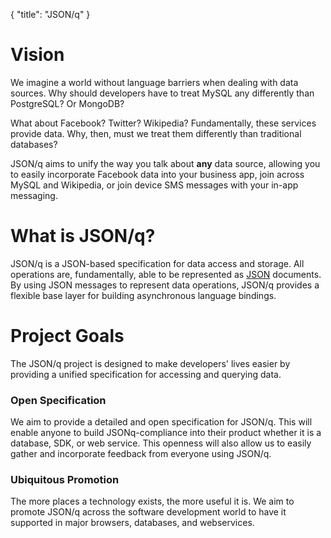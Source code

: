 {
	"title": "JSON/q"
}

# Vision

We imagine a world without language barriers when dealing with data sources. Why should developers
have to treat MySQL any differently than PostgreSQL? Or MongoDB?

What about Facebook? Twitter? Wikipedia? Fundamentally, these services provide data. Why, then, must
we treat them differently than traditional databases?

JSON/q aims to unify the way you talk about **any** data source, allowing you to easily incorporate
Facebook data into your business app, join across MySQL and Wikipedia, or join device SMS messages
with your in-app messaging.

# What is JSON/q?

JSON/q is a JSON-based specification for data access and storage. All operations are, fundamentally,
able to be represented as [JSON][] documents. By using JSON messages to represent data operations,
JSON/q provides a flexible base layer for building asynchronous language bindings.


# Project Goals

The JSON/q project is designed to make developers' lives easier by providing a unified specification for
accessing and querying data.

### Open Specification

We aim to provide a detailed and open specification for JSON/q. This will enable anyone to build
JSONq-compliance into their product whether it is a database, SDK, or web service. This openness will
also allow us to easily gather and incorporate feedback from everyone using JSON/q.

### Ubiquitous Promotion

The more places a technology exists, the more useful it is. We aim to promote JSON/q across the
software development world to have it supported in major browsers, databases, and webservices.


 [JSON]: http://www.json.org "JSON"

